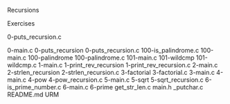 Recursions

Exercises 

0-puts_recursion.c

0-main.c
0-puts_recursion
0-puts_recursion.c
100-is_palindrome.c
100-main.c
100-palindrome
100-palindrome.c
101-main.c
101-wildcmp
101-wildcmp.c
1-main.c
1-print_rev_recursion
1-print_rev_recursion.c
2-main.c
2-strlen_recursion
2-strlen_recursion.c
3-factorial
3-factorial.c
3-main.c
4-main.c
4-pow
4-pow_recursion.c
5-main.c
5-sqrt
5-sqrt_recursion.c
6-is_prime_number.c
6-main.c
6-prime
get_str_len.c
main.h
_putchar.c
README.md
URM
